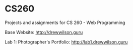 # CS260
Projects and assignments for CS 260 - Web Programming

Base Website: http://drewwilson.guru

Lab 1: Photographer's Portfolio: http://lab1.drewwilson.guru
